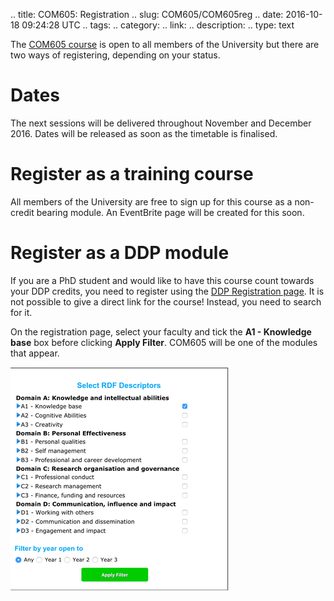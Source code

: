 .. title: COM605: Registration
.. slug: COM605/COM605reg
.. date: 2016-10-18 09:24:28 UTC
.. tags:
.. category:
.. link:
.. description:
.. type: text

The [COM605 course](/training/COM605) is open to all members of the University but there are two ways of registering, depending on  your status.

# Dates

The next sessions will be delivered throughout November and December 2016. Dates will be released as soon as the timetable is finalised.

# Register as a training course

All members of the University are free to sign up for this course as a non-credit bearing module. An EventBrite page will be created for this soon.

# Register as a DDP module

If you are a PhD student and would like to have this course count towards your DDP credits, you need to register using the [DDP Registration page](https://www.shef.ac.uk/DdpModules/dspReg.html). It is not possible to give a direct link for the course! Instead, you need to search for it.

On the registration page, select your faculty and tick the **A1 - Knowledge base** box before clicking **Apply Filter**. COM605 will be one of the modules that appear.

![](/images/ddpReg.png)
